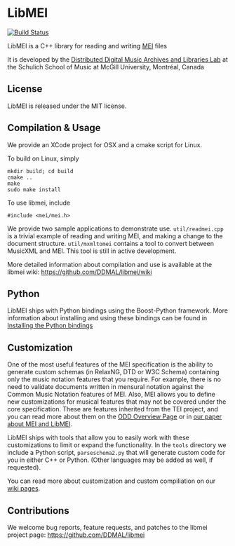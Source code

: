 # LibMEI

[![Build Status](https://travis-ci.org/DDMAL/libmei.png?branch=master)](https://travis-ci.org/DDMAL/libmei)

LibMEI is a C++ library for reading and writing [MEI](http://music-encoding.org) files

It is developed by the [Distributed Digital Music Archives and Libraries Lab](http://ddmal.music.mcgill.ca/)
at the Schulich School of Music at McGill University, Montréal, Canada

## License

LibMEI is released under the MIT license.

## Compilation & Usage

We provide an XCode project for OSX and a cmake script for Linux.

To build on Linux, simply

    mkdir build; cd build
    cmake ..
    make
    sudo make install

To use libmei, include

    #include <mei/mei.h>

We provide two sample applications to demonstrate use. ```util/readmei.cpp``` is a trivial example of reading and writing MEI, and making a change to the document structure.
```util/mxmltomei``` contains a tool to convert between MusicXML and MEI. This tool is still in active development.

More detailed information about compilation and use is available at the
libmei wiki: <https://github.com/DDMAL/libmei/wiki>

## Python

LibMEI ships with Python bindings using the Boost-Python framework. More information about installing and using
these bindings can be found in [Installing the Python bindings](https://github.com/DDMAL/libmei/wiki/Installing-the-Python-bindings)

## Customization

One of the most useful features of the MEI specification is the ability to generate custom schemas (in RelaxNG, DTD or W3C Schema)
containing only the music notation features that you require. For example, there is no need to validate documents written in mensural
notation against the Common Music Notation features of MEI. Also, MEI allows you to define new customizations for musical features that
may not be covered under the core specification. These are features inherited from the TEI project, and you can read more about
them on the [ODD Overview Page](http://www.tei-c.org/Guidelines/Customization/odds.xml) or in [our paper about MEI and LibMEI](http://ismir2011.ismir.net/papers/OS3-1.pdf).

LibMEI ships with tools that allow you to easily work with these customizations to limit or expand the functionality. In the `tools` directory
we include a Python script, `parseschema2.py` that will generate custom code for you in either C++ or Python. (Other languages may be added as well, if requested).

You can read more about customization and custom compiliation on our [wiki pages](https://github.com/DDMAL/libmei/wiki/Automatic-Code-Generation).

## Contributions

We welcome bug reports, feature requests, and patches to the libmei project page:
<https://github.com/DDMAL/libmei>
